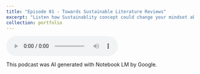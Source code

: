 ```yaml
---
title: "Episode 01 - Towards Sustainable Literature Reviews"
excerpt: "Listen how Sustainablity concept could change your mindset about of Systematic Literature Reviews <br/><img src='/images/ep01.jpg'>"
collection: portfolio
---
```


<audio controls>
  <source src="/files/ep01.mp3" type="audio/mp3">
Your browser does not support the audio element.
</audio>

This podcast was AI generated with Notebook LM by Google.